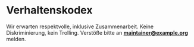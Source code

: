 # Verhaltenskodex

Wir erwarten respektvolle, inklusive Zusammenarbeit. Keine Diskriminierung, kein Trolling.
Verstöße bitte an **maintainer@example.org** melden.